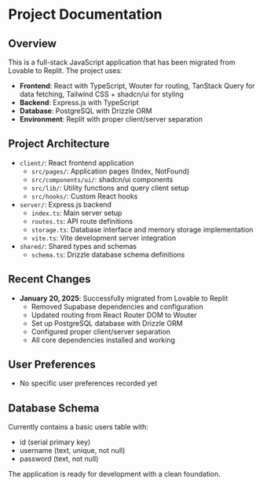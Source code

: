 # Project Documentation

## Overview
This is a full-stack JavaScript application that has been migrated from Lovable to Replit. The project uses:
- **Frontend**: React with TypeScript, Wouter for routing, TanStack Query for data fetching, Tailwind CSS + shadcn/ui for styling
- **Backend**: Express.js with TypeScript
- **Database**: PostgreSQL with Drizzle ORM
- **Environment**: Replit with proper client/server separation

## Project Architecture
- `client/`: React frontend application
  - `src/pages/`: Application pages (Index, NotFound)
  - `src/components/ui/`: shadcn/ui components
  - `src/lib/`: Utility functions and query client setup
  - `src/hooks/`: Custom React hooks
- `server/`: Express.js backend
  - `index.ts`: Main server setup
  - `routes.ts`: API route definitions
  - `storage.ts`: Database interface and memory storage implementation
  - `vite.ts`: Vite development server integration
- `shared/`: Shared types and schemas
  - `schema.ts`: Drizzle database schema definitions

## Recent Changes
- **January 20, 2025**: Successfully migrated from Lovable to Replit
  - Removed Supabase dependencies and configuration
  - Updated routing from React Router DOM to Wouter
  - Set up PostgreSQL database with Drizzle ORM
  - Configured proper client/server separation
  - All core dependencies installed and working

## User Preferences
- No specific user preferences recorded yet

## Database Schema
Currently contains a basic users table with:
- id (serial primary key)
- username (text, unique, not null)
- password (text, not null)

The application is ready for development with a clean foundation.